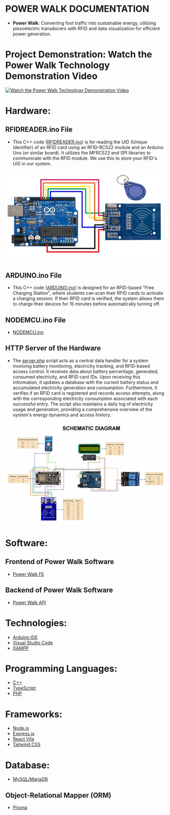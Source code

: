 # POWER WALK DOCUMENTATION
- **Power Walk**: Converting foot traffic into sustainable energy, utilizing piezoelectric transducers with RFID and data visualization for efficient power generation.

# Project Demonstration: Watch the Power Walk Technology Demonstration Video
[![Watch the Power Walk Technology Demonstration Video](https://img.youtube.com/vi/HKBozvnk5LI/0.jpg)](https://www.youtube.com/watch?v=HKBozvnk5LI)

# Hardware:
## RFIDREADER.ino File
- This C++ code ([RFIDREADER.ino](https://github.com/JCJ02/power-walk-arduino-uno/blob/main/RFIDREADER.ino)) is for reading the UID (Unique Identifier) of an RFID card using an RFID-RC522 module and an Arduino Uno (or similar board). It utilizes the MFRC522 and SPI libraries to communicate with the RFID module. We use this to store your RFID's UID in our system.

![Arduino RFID](Arduino_RFID.jpg)


## ARDUINO.ino File
- This C++ code ([ARDUINO.ino](https://github.com/JCJ02/power-walk-arduino-uno/blob/main/ARDUINO.ino)) is designed for an RFID-based "Free Charging Station", where students can scan their RFID cards to activate a charging session. If their RFID card is verified, the system allows them to charge their devices for 15 minutes before automatically turning off.

## NODEMCU.ino File
- [NODEMCU.ino](https://github.com/JCJ02/power-walk-nodemcu-esp8266)

## HTTP Server of the Hardware
- The [server.php](https://github.com/JCJ02/power-walk-system-php) script acts as a central data handler for a system involving battery monitoring, electricity tracking, and RFID-based access control. It receives data about battery percentage, generated, consumed electricity, and RFID card IDs. Upon receiving this information, it updates a database with the current battery status and accumulated electricity generation and consumption. Furthermore, it verifies if an RFID card is registered and records access attempts, along with the corresponding electricity consumption associated with each successful entry. The script also maintains a daily log of electricity usage and generation, providing a comprehensive overview of the system's energy dynamics and access history.

![Schematic Diagram - RFID Based Charging Station in QCU](Schematic_Diagram.jpg)


# Software:
## Frontend of Power Walk Software
- [Power Walk FE](https://github.com/JCJ02/power-walk-fe)

## Backend of Power Walk Software
- [Power Walk API](https://github.com/JCJ02/power-walk-api)

# Technologies:
- [Arduino IDE](https://www.arduino.cc/en/software)
- [Visual Studio Code](https://code.visualstudio.com/)
- [XAMPP](https://www.apachefriends.org/download.html)

# Programming Languages:
- [C++](https://www.w3schools.com/cpp/cpp_intro.asp)
- [TypeScript](https://www.typescriptlang.org/)
- [PHP](https://www.php.net/)

# Frameworks:
- [Node.js](https://nodejs.org/en)
- [Express.js](https://expressjs.com/)
- [React Vite](https://v3.vitejs.dev/guide/)
- [Tailwind CSS](https://tailwindcss.com/docs/installation/using-vite)

# Database:
- [MySQL/MariaDB](https://dev.mysql.com/doc/)

## Object-Relational Mapper (ORM)
- [Prisma](https://www.prisma.io/)
